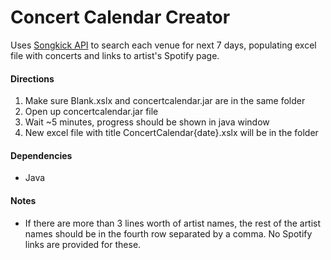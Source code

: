 # Concert Calendar Creator


Uses [Songkick API](https://www.songkick.com/developer) to search each venue for next 7 
days, populating excel file with concerts and links to artist's Spotify page.

#### Directions
1. Make sure Blank.xslx and concertcalendar.jar are in the same folder 
2. Open up concertcalendar.jar file 
3. Wait ~5 minutes, progress should be shown in java window
4. New excel file with title ConcertCalendar{date}.xslx will be in the folder 

#### Dependencies
* Java

#### Notes
* If there are more than 3 lines worth of artist names, the rest of the artist names 
should be in the fourth row separated by a comma. No Spotify links are provided for these.